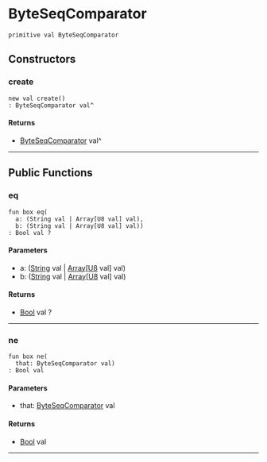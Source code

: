 # ByteSeqComparator

```pony
primitive val ByteSeqComparator
```

## Constructors

### create

```pony
new val create()
: ByteSeqComparator val^
```

#### Returns

* [ByteSeqComparator](pony-kafka-ByteSeqComparator) val^

---

## Public Functions

### eq

```pony
fun box eq(
  a: (String val | Array[U8 val] val),
  b: (String val | Array[U8 val] val))
: Bool val ?
```
#### Parameters

*   a: ([String](builtin-String) val | [Array](builtin-Array)\[[U8](builtin-U8) val\] val)
*   b: ([String](builtin-String) val | [Array](builtin-Array)\[[U8](builtin-U8) val\] val)

#### Returns

* [Bool](builtin-Bool) val ?

---

### ne

```pony
fun box ne(
  that: ByteSeqComparator val)
: Bool val
```
#### Parameters

*   that: [ByteSeqComparator](pony-kafka-ByteSeqComparator) val

#### Returns

* [Bool](builtin-Bool) val

---

